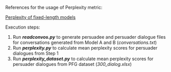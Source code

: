 References for the usage of Perplexity metric:

[Perplexity of fixed-length models](https://huggingface.co/transformers/v4.6.0/perplexity.html)

Execution steps:

1) Run ***readconvos.py*** to generate persuadee and persuader dialogue files for conversations generated from Model A and B (*conversations.txt*)
2) Run ***perplexity.py*** to calculate mean perplexity scores for persuader dialogues from Step 1
3) Run ***perplexity_dataset.py*** to calculate mean perplexity scores for persuader dialogues from PFG dataset (*300_dialog.xlsx*)
